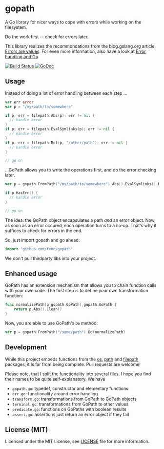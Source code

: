 # gopath
A Go library for nicer ways to cope with errors while working on the filesystem.

Do the work first -- check for errors later.

This library realizes the recommondations from the blog.golang.org article
[Errors are values](https://blog.golang.org/errors-are-values).
For even more information, also have a look at [Error handling and Go](http://blog.golang.org/error-handling-and-go).

[![Build Status](https://travis-ci.org/fxnn/gopath.svg?branch=master)](https://travis-ci.org/fxnn/gopath)
[![GoDoc](https://godoc.org/github.com/fxnn/gopath?status.svg)](https://godoc.org/github.com/fxnn/gopath)

## Usage

Instead of doing a lot of error handling between each step ...

```go
var err error
var p = "/my/path/to/somewhere"

if p, err = filepath.Abs(p); err != nil {
  // handle error
}
if p, err = filepath.EvalSymlinks(p); err != nil {
  // handle error
}
if p, err = filepath.Rel(p, "/other/path"); err != nil {
  // handle error
}

// go on
```

...GoPath allows you to write the operations first, and do the error checking later.

```go
var p = gopath.FromPath("/my/path/to/somewhere").Abs().EvalSymlinks().Rel(otherPath)

if p.HasErr() {
  // handle error
}

// go on
```

The idea: the GoPath object encapsulates a path _and_ an error object.
Now, as soon as an error occured, each operation turns to a no-op.
That's why it suffices to check for errors in the end.

So, just import gopath and go ahead:

```go
import "github.com/fxnn/gopath"
```

We don't pull thirdparty libs into your project.


## Enhanced usage

GoPath has an extension mechanism that allows you to chain function calls with your own code.
The first step is to define your own transformation function:

```go
func normalizePath(p gopath.GoPath) gopath.GoPath {
	return p.Abs().Clean()
}
```

Now, you are able to use GoPath's `Do` method:

```go
var p = gopath.FromPath("/some/path").Do(normalizePath)
```


## Development

While this project embeds functions from the [os](https://godoc.org/os),
[path](https://godoc.org/path) and [filepath](https://godoc.org/path/filepath) packages,
it is far from being complete.
Pull requests are welcome!

Please note, that I split the functionality into several files.
I hope you find their names to be quite self-explanatory.
We have

* `gopath.go`: typedef, constructor and elementary functions
* `err.go`: functionality around error handling
* `transform.go`: transformations from GoPath to GoPath objects
* `terminal.go`: transformations from GoPath to other values
* `predicate.go`: functions on GoPaths with boolean results
* `assert.go`: assertions just return an error object if they fail


## License (MIT)

Licensed under the MIT License, see [LICENSE](LICENSE) file for more information.
